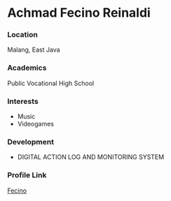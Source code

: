 # Achmad Fecino Reinaldi

### Location

Malang, East Java

### Academics

Public Vocational High School

### Interests

- Music
- Videogames

### Development

- DIGITAL ACTION LOG AND MONITORING SYSTEM

### Profile Link

[Fecino](https://github.com/fecino)
